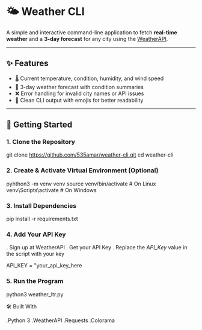 # 🌤️ Weather CLI

A simple and interactive command-line application to fetch **real-time weather** and a **3-day forecast** for any city using the [WeatherAPI](https://www.weatherapi.com/).  

---

## ✨ Features
- 🌡️ Current temperature, condition, humidity, and wind speed  
- 📅 3-day weather forecast with condition summaries  
- ❌ Error handling for invalid city names or API issues  
- 🎨 Clean CLI output with emojis for better readability  

---

## 🚀 Getting Started

### 1. Clone the Repository
git clone https://github.com/535amar/weather-cli.git
cd weather-cli
### 2. Create & Activate Virtual Environment (Optional)
pyhthon3 -m venv venv
source venv/bin/activate # On Linux
venv\Scripts\activate    # On Windows

### 3. Install Dependencies
pip install -r requirements.txt
### 4. Add Your API Key
 . Sign up at WeatherAPI
 . Get your API Key
 . Replace the *API_Key* value in the script with your key
   
   API_KEY = "your_api_key_here

### 5. Run the Program
python3 weather_ltr.py

🛠️ Built With

.Python 3
.WeatherAPI
.Requests
.Colorama
